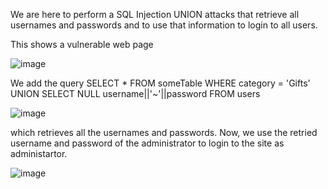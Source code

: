 We are here to perform a SQL Injection UNION attacks that retrieve all usernames and passwords and to use that information to login to all users.

This shows a vulnerable web page

![image](https://user-images.githubusercontent.com/65653010/235033582-dbab3c8f-bf98-4052-bba7-bf4b64e2254c.png)

We add the query 
SELECT * FROM someTable WHERE category = 'Gifts' UNION SELECT NULL username||'~'||password FROM users 

![image](https://user-images.githubusercontent.com/65653010/235034895-e2fc749c-e3e6-4690-9c56-fc89dfa28d29.png)

which retrieves all the usernames and passwords. Now, we use the retried username and password of the administrator to login to the site as administartor.

![image](https://user-images.githubusercontent.com/65653010/235035948-57fc969d-2d25-4c7d-ba88-9afd15693019.png)
